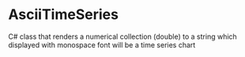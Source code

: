 # AsciiTimeSeries
 C# class that renders a numerical collection (double) to a string which displayed with monospace font will be a time series chart 
